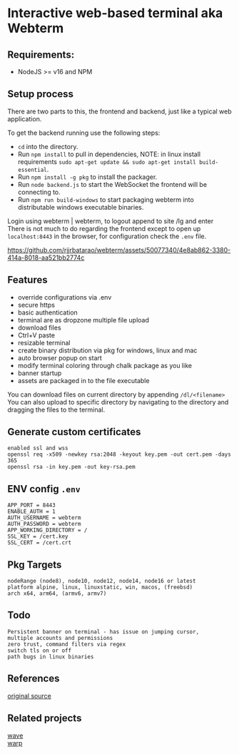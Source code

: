 # Interactive web-based terminal aka Webterm

## Requirements:

- NodeJS >= v16 and NPM

## Setup process

There are two parts to this, the frontend and backend, just like a typical web application.

To get the backend running use the following steps:

- `cd` into the directory.
- Run `npm install` to pull in dependencies, NOTE: in linux install requirements `sudo apt-get update && sudo apt-get install build-essential`.
- Run `npm install -g pkg` to install the packager.
- Run `node backend.js` to start the WebSocket the frontend will be connecting to.
- Run `npm run build-windows` to start packaging webterm into distributable windows executable binaries.

Login using webterm | webterm, to logout append to site /lg and enter
There is not much to do regarding the frontend except to open up `localhost:8443` in the browser, for configuration check the `.env` file.


https://github.com/rjjrbatarao/webterm/assets/50077340/4e8ab862-3380-414a-8018-aa521bb2774c


## Features

- override configurations via .env
- secure https
- basic authentication
- terminal are as dropzone multiple file upload
- download files
- Ctrl+V paste
- resizable terminal
- create binary distribution via pkg for windows, linux and mac
- auto browser popup on start
- modify terminal coloring through chalk package as you like
- banner startup
- assets are packaged in to the file executable

You can download files on current directory by appending `/dl/<filename>`
You can also upload to specific directory by navigating to the directory and
dragging the files to the terminal.

## Generate custom certificates

```
enabled ssl and wss
openssl req -x509 -newkey rsa:2048 -keyout key.pem -out cert.pem -days 365
openssl rsa -in key.pem -out key-rsa.pem
```

## ENV config `.env`

```
APP_PORT = 8443
ENABLE_AUTH = 1
AUTH_USERNAME = webterm
AUTH_PASSWORD = webterm
APP_WORKING_DIRECTORY = /
SSL_KEY = /cert.key
SSL_CERT = /cert.crt
```

## Pkg Targets

```
nodeRange (node8), node10, node12, node14, node16 or latest
platform alpine, linux, linuxstatic, win, macos, (freebsd)
arch x64, arm64, (armv6, armv7)
```

## Todo

```
Persistent banner on terminal - has issue on jumping cursor,
multiple accounts and permissions
zero trust, command filters via regex
switch tls on or off
path bugs in linux binaries
```

## References

[original source](https://www.eddymens.com/blog/creating-a-browser-based-interactive-terminal-using-xtermjs-and-nodejs)

## Related projects
[wave](https://github.com/wavetermdev/waveterm)<br>
[warp](https://github.com/warpdotdev/Warp)<br>
